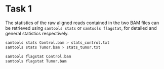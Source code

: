 # Task 1

The statistics of the raw aligned reads contained in the two BAM files can be retrieved using `samtools stats` or `samtools flagstat`, for detailed and general statistics respectively. 

```bash
samtools stats Control.bam > stats_control.txt
samtools stats Tumor.bam > stats_tumor.txt
```

```bash
samtools flagstat Control.bam
samtools flagstat Tumor.bam
```
